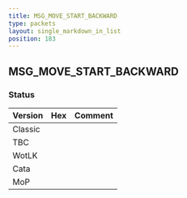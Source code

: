 ```yaml
---
title: MSG_MOVE_START_BACKWARD
type: packets
layout: single_markdown_in_list
position: 183
---
```


## MSG_MOVE_START_BACKWARD

### Status

Version | Hex | Comment
---------- | ---------- | ---------- 
Classic |  |  
TBC |  |  
WotLK |  |  
Cata |  |  
MoP |  |  